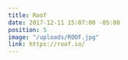```yaml
---
title: Roof
date: 2017-12-11 15:07:00 -05:00
position: 5
image: "/uploads/ROOF.jpg"
link: https://roof.io/
---
```


